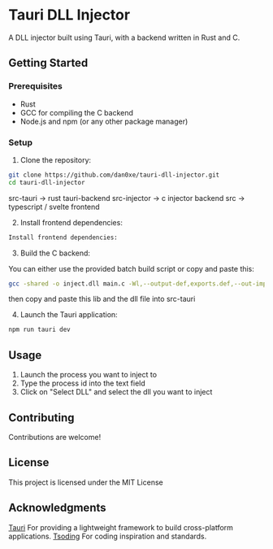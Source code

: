 # Tauri DLL Injector

A DLL injector built using Tauri, with a backend written in Rust and C.

## Getting Started

### Prerequisites

- Rust
- GCC for compiling the C backend
- Node.js and npm (or any other package manager)

### Setup

1. Clone the repository:

```bash
git clone https://github.com/dan0xe/tauri-dll-injector.git
cd tauri-dll-injector
```

src-tauri -> rust tauri-backend
src-injector -> c injector backend
src -> typescript / svelte frontend

2. Install frontend dependencies:

```bash
Install frontend dependencies:
```

3. Build the C backend:

You can either use the provided batch build script or copy and paste this:

```bash
gcc -shared -o inject.dll main.c -Wl,--output-def,exports.def,--out-implib,libinject.lib
```

then copy and paste this lib and the dll file into src-tauri

4. Launch the Tauri application:

```bash
npm run tauri dev
```

## Usage

1. Launch the process you want to inject to
2. Type the process id into the text field
3. Click on "Select DLL" and select the dll you want to inject

## Contributing

Contributions are welcome!

## License

This project is licensed under the MIT License

## Acknowledgments

[Tauri](https://tauri.app/) For providing a lightweight framework to build cross-platform applications.
[Tsoding](https://github.com/tsoding) For coding inspiration and standards.
